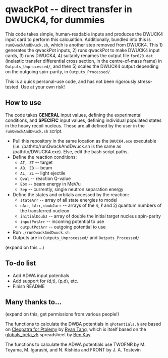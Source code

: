 # qwackPot -- direct transfer in DWUCK4, for dummies 

This code takes simple, human-readable inputs and produces the DWUCK4 input card to perform this calcualtion. Additionally, bundled into this is `runQwackAndDwuck.sh`, which is another step removed from DWUCK4. This 1) generates the qwackPot inputs, 2) runs qwackPot to make DWUCK4 input cards, 3) runs DWUCK4, 4) suitably renames the output file `for020.dat` (inelastic transfer differential cross section, in the centre-of-mass frame) in `Outputs_Unprocessed/`, and then 5) scales the DWUCK4 output depending on the outgoing spin-parity, in `Outputs_Processed/`. 

This is a quick personal-use code, and has not been rigorously stress-tested. Use at your own risk!

## How to use
The code takes **GENERAL** input values, defining the experimental conditions, and **SPECIFIC** input values, defining individual populated states in the heavy recoil nucleus. These are all defined by the user in the `runQwackAndDwuck.sh` script.

- Pull this repository in the same location as the `DWUCK4.exe` executable (i.e. /path/to/runQwackAndDwuck.sh is the same as /path/to/DWUCK4.exe). Else, edit the bash script paths.
- Define the reaction conditions:
  - `AT, ZT` -- target
  - `AB, ZB` -- beam
  - `AL, ZL` -- light ejectile
  - `Qval` -- reaction Q-value
  - `Ebm`  -- beam energy in MeV/u
  - `Sep` -- currently, single neutron separation energy
- Define the states and orbitals accessed by the reaction:
  - `stateArr` -- array of all state energies to model
  - `nArr`, `lArr`, `doubJarr` -- arrays of the $n$, $\ell$ and $2j$ quantum numbers of the transferred nucleon
  - `initialDoubJ` -- array of double the initial target nucleus spin-parity
  - `inputPotArr` -- incoming potential to use
  - `outputPotArr` -- outgoing potential to use
- Run `./runQwackAndDwuck.sh`
- Outputs are in `Outputs_Unprocessed/` and `Outputs_Processed/`.

(expand on this....)


## To-do list
- Add ADWA input potentials
- Add support for (d,t), (p,d), etc.
- Finish README

## Many thanks to...

(expand on this, get permissions from various people!)

The functions to calculate the DWBA potentials in `qPotentials.h` are based on [Cleopatra for Ptolemy](https://fsunuc.physics.fsu.edu/git/rtang/PtolemyGUI/src/commit/f1b2d4a580f881893ed81447fe546bda6406421d/Cleopatra/potentials.h) by [Ryan Tang](https://fsunuc.physics.fsu.edu/git/rtang), which is itself based on the [globals_beta_v5](https://docs.google.com/spreadsheets/d/1fFDyJvTu4gAc8hc4gSqU7e7sp_mO_aK9/edit?pli=1&gid=1068274165#gid=1068274165) spreadsheet by [Ben Kay](https://sites.google.com/view/opticalpotentials/optical-potential-parameterizations). 

The functions to calculate the ADWA potentials use TWOFNR by M. Toyama, M. Igarashi, and N. Kishida and FRONT by J. A. Tostevin
